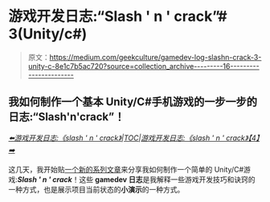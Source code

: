 # 游戏开发日志:“Slash ' n ' crack”# 3(Unity/c#)

> 原文：<https://medium.com/geekculture/gamedev-log-slashn-crack-3-unity-c-8e1c7b5ac720?source=collection_archive---------16----------------------->

## 我如何制作一个基本 Unity/C#手机游戏的一步一步的日志:“Slash'n'crack”！

[*⬅️游戏开发日志:《slash ' n ' crack》*](https://mina-pecheux.medium.com/gamedev-log-slashn-crack-2-unity-c-d4c34b164f45)*|*[*TOC*](/p/gamedev-log-slashn-crack-unity-c-9d18e73c5df9)*|*[*游戏开发日志:《slash ' n ' crack》【4】➡️*](https://mina-pecheux.medium.com/gamedev-log-slashn-crack-4-unity-c-1f9f96009589)

这几天，我开始贴[一个新的系列文章](https://mina-pecheux.medium.com/gamedev-log-slashn-crack-unity-c-9d18e73c5df9)来分享我如何制作一个简单的 Unity/C#游戏:***Slash ' n ' crack***！这些 **gamedev 日志**是我解释一些游戏开发技巧和诀窍的一种方式，也是展示项目当前状态的**小演示**的一种方式。